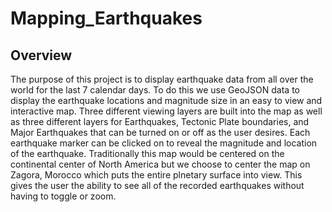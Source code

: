 # Mapping_Earthquakes

## Overview
The purpose of this project is to display earthquake data from all over the world for the last 7 calendar days. To do this we use GeoJSON data to display the earthquake locations and magnitude size in an easy to view and interactive map. Three different viewing layers are built into the map as well as three different layers for Earthquakes, Tectonic Plate boundaries, and Major Earthquakes that can be turned on or off as the user desires. Each earthquake marker can be clicked on to reveal the magnitude and location of the earthquake. Traditionally this map would be centered on the continental center of North America but we choose to center the map on Zagora, Morocco which puts the entire plnetary surface into view. This gives the user the ability to see all of the recorded earthquakes without having to toggle or zoom. 
